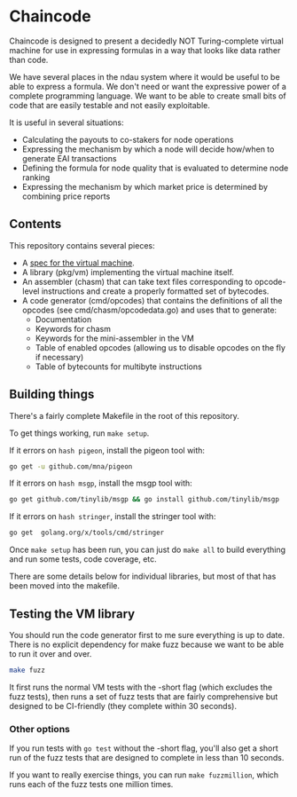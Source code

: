 # Chaincode

Chaincode is designed to present a decidedly NOT Turing-complete virtual machine for use in expressing formulas in a way that looks like data rather than code.

We have several places in the ndau system where it would be useful to be able to express a formula. We don't need or want the expressive power of a complete programming language. We want to be able to create small bits of code that are easily testable and not easily exploitable.

It is useful in several situations:

* Calculating the payouts to co-stakers for node operations
* Expressing the mechanism by which a node will decide how/when to generate EAI transactions
* Defining the formula for node quality that is evaluated to determine node ranking
* Expressing the mechanism by which market price is determined by combining price reports

## Contents
This repository contains several pieces:

* A [spec for the virtual machine](vmspec.md).
* A library (pkg/vm) implementing the virtual machine itself.
* An assembler (chasm) that can take text files corresponding to opcode-level instructions and create a properly formatted set of bytecodes.
* A code generator (cmd/opcodes) that contains the definitions of all the opcodes (see cmd/chasm/opcodedata.go) and uses that to generate:
    * Documentation
    * Keywords for chasm
    * Keywords for the mini-assembler in the VM
    * Table of enabled opcodes (allowing us to disable opcodes on the fly if necessary)
    * Table of bytecounts for multibyte instructions

## Building things

There's a fairly complete Makefile in the root of this repository.

To get things working, run `make setup`.


If it errors on `hash pigeon`, install the pigeon tool with:

```sh
go get -u github.com/mna/pigeon
```

If it errors on `hash msgp`, install the msgp tool with:

```sh
go get github.com/tinylib/msgp && go install github.com/tinylib/msgp
```

If it errors on `hash stringer`, install the stringer tool with:

```sh
go get  golang.org/x/tools/cmd/stringer
```


Once `make setup` has been run, you can just do `make all` to build everything and run some tests, code coverage, etc.

There are some details below for individual libraries, but most of that has been moved into the makefile.

## Testing the VM library

You should run the code generator first to me sure everything is up to date. There is no explicit dependency for make fuzz because we want to be able to run it over and over.

```sh
make fuzz
```

It first runs the normal VM tests with the -short flag (which excludes the fuzz tests), then runs a set of fuzz tests that are fairly comprehensive but designed to be CI-friendly (they complete within 30 seconds).

### Other options

If you run tests with `go test` without the -short flag, you'll also get a short run of the fuzz tests that are designed to complete in less than 10 seconds.

If you want to really exercise things, you can run `make fuzzmillion`, which runs each of the fuzz tests one million times.

